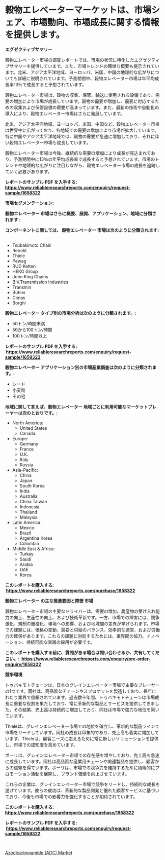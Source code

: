 <p><h1>穀物エレベーターマーケットは、市場シェア、市場動向、市場成長に関する情報を提供します。</h1></p><p><strong>エグゼクティブサマリー</strong></p>
<p><p>穀物エレベーター市場の調査レポートでは、市場の状況に特化したエグゼクティブサマリーを提供しています。また、市場トレンドの簡単な概要も提示されています。北米、アジア太平洋地域、ヨーロッパ、米国、中国の地理的な広がりについても詳細に説明されています。予測期間中、穀物エレベーター市場は年平均成長率13％で成長すると予想されています。</p><p>穀物エレベーター市場は、穀物の収集、保管、輸送に使用される設備であり、需要の増加により市場が成長しています。穀物の需要が増加し、需要に対応するための収集および保管設備の需要が高まっています。また、最新の技術や自動化の導入により、穀物エレベーター市場はさらに発展しています。</p><p>北米、アジア太平洋地域、ヨーロッパ、米国、中国など、穀物エレベーター市場は世界中に広がっており、各地域での需要の増加により市場が拡大しています。特に中国やアジア太平洋地域では、穀物の需要が急速に増加しており、それに伴い穀物エレベーター市場も成長しています。</p><p>穀物エレベーター市場は今後、継続的な需要の増加により成長が見込まれており、予測期間中に13％の年平均成長率で成長すると予想されています。市場のトレンドや地理的な広がりに注目しながら、穀物エレベーター市場の成長を追跡していく必要があります。</p></p>
<p><strong>レポートのサンプル PDF を入手する: <a href="https://www.reliableresearchreports.com/enquiry/request-sample/1658322">https://www.reliableresearchreports.com/enquiry/request-sample/1658322</a></strong></p>
<p><strong>市場セグメンテーション:</strong></p>
<p><strong> 穀物エレベーター 市場はさらに概要、展開、アプリケーション、地域に分類されます :</strong></p>
<p><strong>コンポーネントに関しては、 穀物エレベーター 市場は次のように分類されます: &nbsp;</strong></p>
<p><ul><li>Tsubakimoto Chain</li><li>Renold</li><li>Thiele</li><li>Pewag</li><li>RUD Ketten</li><li>HEKO Group</li><li>John King Chains</li><li>B.V.Transmission Industries</li><li>Transmin</li><li>Bühler</li><li>Cimas</li><li>Borghi</li></ul></p>
<p><strong> 穀物エレベーター タイプ別の市場分析は次のように分類されます。:</strong></p>
<p><ul><li>50トン/時間未満</li><li>50から100トン/時間</li><li>100トン/時間以上</li></ul></p>
<p><strong>レポートのサンプル PDF を入手する: &nbsp;<a href="https://www.reliableresearchreports.com/enquiry/request-sample/1658322">https://www.reliableresearchreports.com/enquiry/request-sample/1658322</a></strong></p>
<p><strong> 穀物エレベーター アプリケーション別の市場産業調査は次のように分類されます。:</strong></p>
<p><ul><li>シード</li><li>小麦粉</li><li>その他</li></ul></p>
<p><strong>地域に関して言えば、穀物エレベーター 地域ごとに利用可能なマーケットプレーヤーは次のとおりです。:</strong></p>
<p><ul>
    <li>
        North America:
        <ul>
            <li>United States</li>
            <li>Canada</li>
        </ul>
    </li>
    <li>
        Europe:
        <ul>
            <li>Germany</li>
            <li>France</li>
            <li>U.K.</li>
            <li>Italy</li>
            <li>Russia</li>
        </ul>
    </li>
    <li>
        Asia-Pacific:
        <ul>
            <li>China</li>
            <li>Japan</li>
            <li>South Korea</li>
            <li>India</li>
            <li>Australia</li>
            <li>China Taiwan</li>
            <li>Indonesia</li>
            <li>Thailand</li>
            <li>Malaysia</li>
        </ul>
    </li>
    <li>
        Latin America:
        <ul>
            <li>Mexico</li>
            <li>Brazil</li>
            <li>Argentina Korea</li>
            <li>Colombia</li>
        </ul>
    </li>
    <li>
        Middle East & Africa:
        <ul>
            <li>Turkey</li>
            <li>Saudi</li>
            <li>Arabia</li>
            <li>UAE</li>
            <li>Korea</li>
        </ul>
    </li>
    </ul></p>
<p><strong>このレポートを購入する: &nbsp;<a href="https://www.reliableresearchreports.com/purchase/1658322">https://www.reliableresearchreports.com/purchase/1658322</a></strong></p>
<p><strong>穀物エレベーター の主な推進要因と障壁 市場</strong></p>
<p><p>穀物エレベーター市場の主要なドライバーは、需要の増加、農産物の受け入れ能力の向上、生産性の向上、および技術革新です。一方、市場での障害には、競争激化、規制の厳格化、環境への影響、および地域間の差異が挙げられます。市場での課題には、価格の変動、需要と供給のバランス、効率的な運営、および労働力の確保があります。これらの課題に対処するためには、業界間の協力、イノベーション、持続可能な実践の採用が必要です。</p></p>
<p><strong>このレポートを購入する前に、質問がある場合は問い合わせるか、共有してください。:&nbsp; <a href="https://www.reliableresearchreports.com/enquiry/pre-order-enquiry/1658322">https://www.reliableresearchreports.com/enquiry/pre-order-enquiry/1658322</a></strong></p>
<p><strong>競争環境</strong></p>
<p><p>トゥバキモトチェーンは、日本のグレインエレベーター市場で主要なプレーヤーの1つです。同社は、高品質なチェーンやスプロケットを製造しており、長年にわたり業界で信頼されています。過去数十年間、トゥバキモトチェーンは市場成長に重要な役割を果たしており、常に革新的な製品とサービスを提供してきました。その結果、売上高は持続的に増加しており、同社は市場で強力な地位を築いています。</p><p>Thieleは、グレインエレベーター市場での地位を確立し、革新的な製品ラインで市場をリードしています。同社の成長は印象的であり、売上高も着実に増加しています。Thieleは、顧客ニーズに応えるために常に新しいソリューションを提供し、市場での認知度を高めています。</p><p>ボーリは、グレインエレベーター市場での存在感を増やしており、売上高も急速に成長しています。同社は高品質な産業用チェーンや関連製品を提供し、顧客からの信頼を得ています。ボーリは、市場での競争力を維持するために積極的にプロモーション活動を展開し、ブランド価値を向上させています。</p><p>これらの企業は、グレインエレベーター市場で競争をリードし、持続的な成長を遂げています。彼らの成功は、革新的な製品開発と優れた顧客サービスに基づいており、今後も市場での影響力を強化することが期待されています。</p></p>
<p><strong>このレポートを購入する: &nbsp; <a href="https://www.reliableresearchreports.com/purchase/1658322">https://www.reliableresearchreports.com/purchase/1658322</a></strong></p>
<p><strong>レポートのサンプル PDF を入手する: &nbsp;<a href="https://www.reliableresearchreports.com/enquiry/request-sample/1658322">https://www.reliableresearchreports.com/enquiry/request-sample/1658322</a></strong><strong></strong></p>
<p>&nbsp;</p>
<p><p><a href="https://confirmed-shield-e13.notion.site/Azodicarbonamide-ADC-Market-Offer-Valuable-Insights-into-Market-Size-Market-Share-Market-Trends--0dd0d5ecf8df4d2685fec7efa494c682">Azodicarbonamide (ADC) Market</a></p></p>